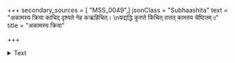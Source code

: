 +++
secondary_sources = [ "MSS_0049",]
jsonClass = "Subhaashita"
text = "अकामस्य क्रिया काचिद् दृश्यते नेह कऋहिचित्।  \nयद्यद्धि कुरुते किंचित् तत्तत् कामस्य चेष्टितम्॥"
title = "अकामस्य क्रिया"

+++

<details><summary>Text</summary>

अकामस्य क्रिया काचिद् दृश्यते नेह कऋहिचित्।  
यद्यद्धि कुरुते किंचित् तत्तत् कामस्य चेष्टितम्॥
</details>
